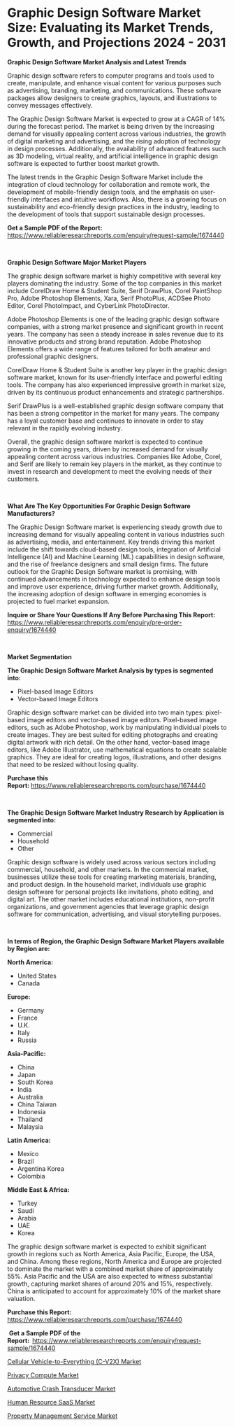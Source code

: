 <p><h1>Graphic Design Software Market Size: Evaluating its Market Trends, Growth, and Projections 2024 - 2031</h1></p><p><strong>Graphic Design Software Market Analysis and Latest Trends</strong></p>
<p><p>Graphic design software refers to computer programs and tools used to create, manipulate, and enhance visual content for various purposes such as advertising, branding, marketing, and communications. These software packages allow designers to create graphics, layouts, and illustrations to convey messages effectively.</p><p>The Graphic Design Software Market is expected to grow at a CAGR of 14% during the forecast period. The market is being driven by the increasing demand for visually appealing content across various industries, the growth of digital marketing and advertising, and the rising adoption of technology in design processes. Additionally, the availability of advanced features such as 3D modeling, virtual reality, and artificial intelligence in graphic design software is expected to further boost market growth.</p><p>The latest trends in the Graphic Design Software Market include the integration of cloud technology for collaboration and remote work, the development of mobile-friendly design tools, and the emphasis on user-friendly interfaces and intuitive workflows. Also, there is a growing focus on sustainability and eco-friendly design practices in the industry, leading to the development of tools that support sustainable design processes.</p></p>
<p><strong>Get a Sample PDF of the Report:&nbsp;</strong> <a href="https://www.reliableresearchreports.com/enquiry/request-sample/1674440">https://www.reliableresearchreports.com/enquiry/request-sample/1674440</a></p>
<p>&nbsp;</p>
<p><strong>Graphic Design Software Major Market Players</strong></p>
<p><p>The graphic design software market is highly competitive with several key players dominating the industry. Some of the top companies in this market include CorelDraw Home & Student Suite, Serif DrawPlus, Corel PaintShop Pro, Adobe Photoshop Elements, Xara, Serif PhotoPlus, ACDSee Photo Editor, Corel PhotoImpact, and CyberLink PhotoDirector.</p><p>Adobe Photoshop Elements is one of the leading graphic design software companies, with a strong market presence and significant growth in recent years. The company has seen a steady increase in sales revenue due to its innovative products and strong brand reputation. Adobe Photoshop Elements offers a wide range of features tailored for both amateur and professional graphic designers.</p><p>CorelDraw Home & Student Suite is another key player in the graphic design software market, known for its user-friendly interface and powerful editing tools. The company has also experienced impressive growth in market size, driven by its continuous product enhancements and strategic partnerships.</p><p>Serif DrawPlus is a well-established graphic design software company that has been a strong competitor in the market for many years. The company has a loyal customer base and continues to innovate in order to stay relevant in the rapidly evolving industry.</p><p>Overall, the graphic design software market is expected to continue growing in the coming years, driven by increased demand for visually appealing content across various industries. Companies like Adobe, Corel, and Serif are likely to remain key players in the market, as they continue to invest in research and development to meet the evolving needs of their customers.</p></p>
<p>&nbsp;</p>
<p><strong>What Are The Key Opportunities For Graphic Design Software Manufacturers?</strong></p>
<p><p>The Graphic Design Software market is experiencing steady growth due to increasing demand for visually appealing content in various industries such as advertising, media, and entertainment. Key trends driving this market include the shift towards cloud-based design tools, integration of Artificial Intelligence (AI) and Machine Learning (ML) capabilities in design software, and the rise of freelance designers and small design firms. The future outlook for the Graphic Design Software market is promising, with continued advancements in technology expected to enhance design tools and improve user experience, driving further market growth. Additionally, the increasing adoption of design software in emerging economies is projected to fuel market expansion.</p></p>
<p><strong>Inquire or Share Your Questions If Any Before Purchasing This Report:</strong> <a href="https://www.reliableresearchreports.com/enquiry/pre-order-enquiry/1674440">https://www.reliableresearchreports.com/enquiry/pre-order-enquiry/1674440</a></p>
<p>&nbsp;</p>
<p><strong>Market Segmentation</strong></p>
<p><strong>The Graphic Design Software Market Analysis by types is segmented into:</strong></p>
<p><ul><li>Pixel-based Image Editors</li><li>Vector-based Image Editors</li></ul></p>
<p><p>Graphic design software market can be divided into two main types: pixel-based image editors and vector-based image editors. Pixel-based image editors, such as Adobe Photoshop, work by manipulating individual pixels to create images. They are best suited for editing photographs and creating digital artwork with rich detail. On the other hand, vector-based image editors, like Adobe Illustrator, use mathematical equations to create scalable graphics. They are ideal for creating logos, illustrations, and other designs that need to be resized without losing quality.</p></p>
<p><strong>Purchase this Report:&nbsp;</strong><a href="https://www.reliableresearchreports.com/purchase/1674440">https://www.reliableresearchreports.com/purchase/1674440</a></p>
<p>&nbsp;</p>
<p><strong>The Graphic Design Software Market Industry Research by Application is segmented into:</strong></p>
<p><ul><li>Commercial</li><li>Household</li><li>Other</li></ul></p>
<p><p>Graphic design software is widely used across various sectors including commercial, household, and other markets. In the commercial market, businesses utilize these tools for creating marketing materials, branding, and product design. In the household market, individuals use graphic design software for personal projects like invitations, photo editing, and digital art. The other market includes educational institutions, non-profit organizations, and government agencies that leverage graphic design software for communication, advertising, and visual storytelling purposes.</p></p>
<p>&nbsp;</p>
<p><strong>In terms of Region, the Graphic Design Software Market Players available by Region are:</strong></p>
<p>
    <p> <strong> North America: </strong>
        <ul>
            <li>United States</li>
            <li>Canada</li>
        </ul>
        </p> 
    <p> <strong> Europe: </strong>
        <ul>
            <li>Germany</li>
            <li>France</li>
            <li>U.K.</li>
            <li>Italy</li>
            <li>Russia</li>
        </ul>
        </p> 
    <p> <strong> Asia-Pacific: </strong>
        <ul>
            <li>China</li>
            <li>Japan</li>
            <li>South Korea</li>
            <li>India</li>
            <li>Australia</li>
            <li>China Taiwan</li>
            <li>Indonesia</li>
            <li>Thailand</li>
            <li>Malaysia</li>
        </ul>
        </p> 
    <p> <strong> Latin America: </strong>
        <ul>
            <li>Mexico</li>
            <li>Brazil</li>
            <li>Argentina Korea</li>
            <li>Colombia</li>
        </ul>
        </p> 
    <p> <strong> Middle East & Africa: </strong>
        <ul>
            <li>Turkey</li>
            <li>Saudi</li>
            <li>Arabia</li>
            <li>UAE</li>
            <li>Korea</li>
        </ul>
    </p>
    </p>
<p><p>The graphic design software market is expected to exhibit significant growth in regions such as North America, Asia Pacific, Europe, the USA, and China. Among these regions, North America and Europe are projected to dominate the market with a combined market share of approximately 55%. Asia Pacific and the USA are also expected to witness substantial growth, capturing market shares of around 20% and 15%, respectively. China is anticipated to account for approximately 10% of the market share valuation.</p></p>
<p><strong>Purchase this Report: </strong><a href="https://www.reliableresearchreports.com/purchase/1674440">https://www.reliableresearchreports.com/purchase/1674440</a></p>
<p>&nbsp;<strong>Get a Sample PDF of the Report:&nbsp;&nbsp;</strong><a href="https://www.reliableresearchreports.com/enquiry/request-sample/1674440">https://www.reliableresearchreports.com/enquiry/request-sample/1674440</a></p>
<p><strong></strong></p>
<p><p><a href="https://github.com/pjcfca/Market-Research-Report-List-1/blob/main/cellular-vehicle-to-everything-c-v2x-market.md">Cellular Vehicle-to-Everything (C-V2X) Market</a></p><p><a href="https://medium.com/@brendamoreno1988/privacy-compute-market-comprehensive-assessment-by-type-application-and-geography-cf6849003255">Privacy Compute Market</a></p><p><a href="https://github.com/wusalecollins540tpqoz/Market-Research-Report-List-1/blob/main/automotive-crash-transducer-market.md">Automotive Crash Transducer Market</a></p><p><a href="https://medium.com/@brendamoreno1988/decoding-human-resource-saas-market-metrics-market-share-trends-and-growth-patterns-9c59217637c7">Human Resource SaaS Market</a></p><p><a href="https://medium.com/@kathyburton10/property-management-service-market-insight-market-trends-growth-forecasted-from-2024-to-2031-72337b37aa94">Property Management Service Market</a></p></p>